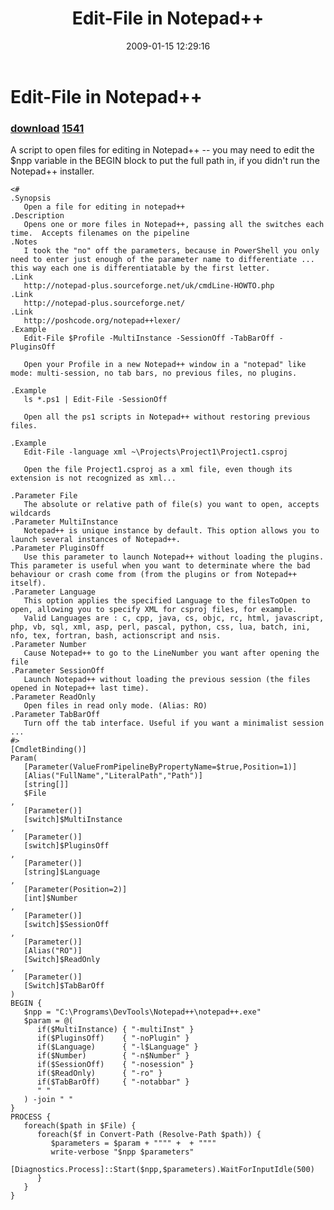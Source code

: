 ﻿---
pid:            808
parent:         0
children:       1541
poster:         Joel Bennett
title:          Edit-File in Notepad++
date:           2009-01-15 12:29:16
description:    A script to open files for editing in Notepad++ -- you may need to edit the $npp variable in the BEGIN block to put the full path in, if you didn't run the Notepad++ installer.
format:         posh
---

# Edit-File in Notepad++

### [download](808.ps1)  [1541](1541.md)

A script to open files for editing in Notepad++ -- you may need to edit the $npp variable in the BEGIN block to put the full path in, if you didn't run the Notepad++ installer.

```posh
<#
.Synopsis 
   Open a file for editing in notepad++
.Description
   Opens one or more files in Notepad++, passing all the switches each time.  Accepts filenames on the pipeline
.Notes 
   I took the "no" off the parameters, because in PowerShell you only need to enter just enough of the parameter name to differentiate ... this way each one is differentiatable by the first letter.
.Link
   http://notepad-plus.sourceforge.net/uk/cmdLine-HOWTO.php
.Link
   http://notepad-plus.sourceforge.net/
.Link
   http://poshcode.org/notepad++lexer/
.Example
   Edit-File $Profile -MultiInstance -SessionOff -TabBarOff -PluginsOff
   
   Open your Profile in a new Notepad++ window in a "notepad" like mode: multi-session, no tab bars, no previous files, no plugins.
   
.Example
   ls *.ps1 | Edit-File -SessionOff
   
   Open all the ps1 scripts in Notepad++ without restoring previous files.
   
.Example
   Edit-File -language xml ~\Projects\Project1\Project1.csproj

   Open the file Project1.csproj as a xml file, even though its extension is not recognized as xml...
   
.Parameter File
   The absolute or relative path of file(s) you want to open, accepts wildcards
.Parameter MultiInstance
   Notepad++ is unique instance by default. This option allows you to launch several instances of Notepad++.
.Parameter PluginsOff
   Use this parameter to launch Notepad++ without loading the plugins. This parameter is useful when you want to determinate where the bad behaviour or crash come from (from the plugins or from Notepad++ itself).
.Parameter Language
   This option applies the specified Language to the filesToOpen to open, allowing you to specify XML for csproj files, for example.
   Valid Languages are : c, cpp, java, cs, objc, rc, html, javascript, php, vb, sql, xml, asp, perl, pascal, python, css, lua, batch, ini, nfo, tex, fortran, bash, actionscript and nsis.
.Parameter Number
   Cause Notepad++ to go to the LineNumber you want after opening the file
.Parameter SessionOff
   Launch Notepad++ without loading the previous session (the files opened in Notepad++ last time).
.Parameter ReadOnly
   Open files in read only mode. (Alias: RO)
.Parameter TabBarOff
   Turn off the tab interface. Useful if you want a minimalist session ...
#>
[CmdletBinding()]
Param(
   [Parameter(ValueFromPipelineByPropertyName=$true,Position=1)]
   [Alias("FullName","LiteralPath","Path")]
   [string[]]
   $File
,
   [Parameter()]
   [switch]$MultiInstance
,
   [Parameter()]
   [switch]$PluginsOff
,
   [Parameter()]
   [string]$Language
,
   [Parameter(Position=2)]
   [int]$Number 
,
   [Parameter()]
   [switch]$SessionOff
,
   [Parameter()]
   [Alias("RO")]
   [Switch]$ReadOnly
,
   [Parameter()]
   [Switch]$TabBarOff
)
BEGIN {
   $npp = "C:\Programs\DevTools\Notepad++\notepad++.exe"
   $param = @( 
      if($MultiInstance) { "-multiInst" }
      if($PluginsOff)    { "-noPlugin" }
      if($Language)      { "-l$Language" }
      if($Number)        { "-n$Number" }
      if($SessionOff)    { "-nosession" }
      if($ReadOnly)      { "-ro" }
      if($TabBarOff)     { "-notabbar" }
      " "
   ) -join " "
}
PROCESS {    
   foreach($path in $File) { 
      foreach($f in Convert-Path (Resolve-Path $path)) {
         $parameters = $param + """" +  + """"
         write-verbose "$npp $parameters"
         [Diagnostics.Process]::Start($npp,$parameters).WaitForInputIdle(500)
      } 
   }
}
```
